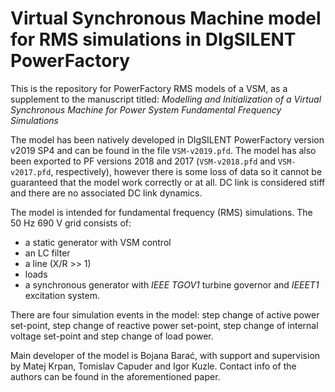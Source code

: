 # Virtual Synchronous Machine model for RMS simulations in DIgSILENT PowerFactory

This is the repository for PowerFactory RMS models of a VSM, as a supplement to the manuscript titled: _Modelling and Initialization of a Virtual Synchronous Machine for Power System Fundamental Frequency Simulations_

The model has been natively developed in DIgSILENT PowerFactory version v2019 SP4 and can be found in the file `VSM-v2019.pfd`. The model has also been exported to PF versions 2018 and 2017 (`VSM-v2018.pfd` and `VSM-v2017.pfd`, respectively), however there is some loss of data so it cannot be guaranteed that the model work correctly or at all. DC link is considered stiff and there are no associated DC link dynamics.

The model is intended for fundamental frequency (RMS) simulations. The 50 Hz 690 V grid consists of: 
- a static generator with VSM control
- an LC filter
- a line (X/R >> 1)
- loads
- a synchronous generator with _IEEE TGOV1_ turbine governor and _IEEET1_ excitation system.

There are four simulation events in the model: step change of active power set-point, step change of reactive power set-point, step change of internal voltage set-point and step change of load power.

Main developer of the model is Bojana Barać, with support and supervision by Matej Krpan, Tomislav Capuder and Igor Kuzle. Contact info of the authors can be found in the aforementioned paper.

